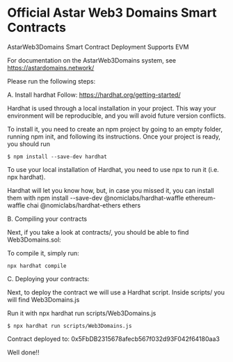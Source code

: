 # Official Astar Web3 Domains Smart Contracts

AstarWeb3Domains Smart Contract Deployment Supports EVM

For documentation on the AstarWeb3Domains system, see https://astardomains.network/

Please run the following steps:

A. Install hardhat
Follow: https://hardhat.org/getting-started/

Hardhat is used through a local installation in your project. This way your environment will be reproducible, and you will avoid future version conflicts.

To install it, you need to create an npm project by going to an empty folder, running npm init, and following its instructions. Once your project is ready, you should run

```
$ npm install --save-dev hardhat
```

To use your local installation of Hardhat, you need to use npx to run it (i.e. npx hardhat).

Hardhat will let you know how, but, in case you missed it, you can install them with npm install --save-dev @nomiclabs/hardhat-waffle ethereum-waffle chai @nomiclabs/hardhat-ethers ethers

B. Compiling your contracts

Next, if you take a look at contracts/, you should be able to find Web3Domains.sol:

To compile it, simply run:

```
npx hardhat compile
```

C. Deploying your contracts:

Next, to deploy the contract we will use a Hardhat script. Inside scripts/ you will find Web3Domains.js

Run it with npx hardhat run scripts/Web3Domains.js

```
$ npx hardhat run scripts/Web3Domains.js
```

Contract deployed to: 0x5FbDB2315678afecb567f032d93F042f64180aa3

Well done!!

